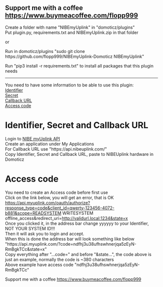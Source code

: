 Support me with a coffee https://www.buymeacoffee.com/flopp999
---
Create a folder with name "NIBEmyUplink" in "domoticz/plugins"  
Put plugin.py, requirements.txt and NIBEmyUplink.zip in that folder

or

Run in domoticz/plugins "sudo git clone h<span>ttps://gith<span>ub.com/flopp999/NIBEmyUplink-Domoticz NIBEmyUplink"  

Run "pip3 install -r requirements.txt" to install all packages that this plugin needs

---
You need to have some information to be able to use this plugin:  
[Identifier](https://github.com/flopp999/NIBEmyUplink-Domoticz/blob/main/README.md#Identifier,-Secret-and-URL)  
[Secret](https://github.com/flopp999/NIBEmyUplink-Domoticz/blob/main/README.md#Identifier,-Secret-and-URL)  
[Callback URL](https://github.com/flopp999/NIBEmyUplink-Domoticz/blob/main/README.md#Identifier,-Secret-and-Callback-URL)  
[Access code](https://github.com/flopp999/NIBEmyUplink-Domoticz/blob/main/README.md#Access-code)

# Identifier, Secret and Callback URL
Login to [NIBE myUplink API](https://dev.myuplink.com/)  
Create an application under My Applications  
For Callback URL use "h<span>ttps://a<span>pi.nib<span>euplink.com/"  
Copy Identifier, Secret and Callback URL, paste to NIBEUplink hardware in Domoticz  

# Access code
You need to create an Access code before first use  
Click on the link below, you will get an error, that is OK  
https://api.myuplink.com/oauth/authorize?response_type=code&client_id=qwerty-123456-4072-b881&scope=READSYSTEM WRITESYSTEM offline_access&redirect_uri=http://validurl.local:1234&state=x  
Once you clicked it, in the address bar change yyyyyy to your Identifier, NOT YOUR SYSTEM ID!!!  
Then it will ask you to login and accept.  
When this is done the address bar will look something like below  
"h<span>ttps://a<span>pi.my<span>uplink.com/?code=ndfhj3u38ufhswhnerjqa5zEyN-RmBgkTCc&state=x"  
Copy everything after "...code=" and before "&state...", the code above is just an example, normally the code is ~380 characters  
Above example have access code "ndfhj3u38ufhswhnerjqa5zEyN-RmBgkTCc"


Support me with a coffee https://www.buymeacoffee.com/flopp999
